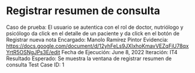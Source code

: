 # Registrar resumen de consulta

Caso de prueba: El usuario se autentica con el rol de doctor, nutriólogo y psicólogo da click en el detalle de un paciente y da click en el botón de Registrar nueva nota
Encargado: Manolo Ramírez Pintor
Evidencia: https://docs.google.com/document/d/12yhFeLs9JXIxhoKmavVEZqFiU78qxYrtR5OSNgJPs3E/edit
Fecha de Ejecución: June 8, 2022
Iteración: IT4
Resultado Esperado: Se muestra la ventana de registrar resumen de consulta
Test Case ID: 1